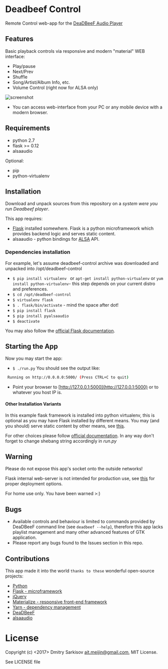 # Deadbeef Control
Remote Control web-app for the [DeaDBeeF Audio Player](https://github.com/DeaDBeeF-Player/deadbeef)

## Features
Basic playback controls via responsive and modern "material" WEB interface:

* Play/pause
* Next/Prev
* Shuffle
* Song/Artist/Album Info, etc.
* Volume Control (right now for ALSA only)

![screenshot](https://image.ibb.co/eLpoqm/deadbeef_control_sm.png)

* You can access web-interface from your PC or any mobile device with a modern browser.


## Requirements
* python 2.7
* flask >= 0.12
* alsaaudio

Optional:
* pip
* python-virtualenv

## Installation
Download and unpack sources from this repository on a *system were you run Deadbeef player*.

This app requires:
*  [Flask](http://flask.pocoo.org) installed somewhere. Flask is a python microframework which provides backend logic and serves static content.
* alsaaudio - python bindings for [ALSA](http://www.alsa-project.org/main/index.php/Main_Page) API.


### Dependencies installation

For example, let's assume deadbeef-control archive was downloaded and unpacked into /opt/deadbeef-control
* `$ pip install virtualenv ` or `apt-get install python-virtualenv` or `yum install python-virtualenv`- this step depends on your current distro and preferences.
* `$ cd /opt/deadbeef-control`
* `$ virtualenv flask`
* `$ . flask/bin/activate` - mind the space after dot!
* `$ pip install flask`
* `$ pip install pyalsaaudio`
* `$ deactivate `

You may also follow the [official Flask documentation](http://flask.pocoo.org/docs/0.12/installation/).


## Starting the App
Now you may start the app:
* `$ ./run.py`
You should see the output like:
```bash
 Running on http://0.0.0.0:5000/ (Press CTRL+C to quit)
```
*  Point your browser to [http://127.0.0.1:5000](http://127.0.0.1:5000) or to whatever you host IP is.

#### Other Installation Variants
In this example flask framework is installed into python virtualenv, this is optional as you may have Flask installed by different means. You may (and you should) serve static content by other means, see [this](http://flask.pocoo.org/docs/0.12/deploying/#deployment).

For other choices please follow [official documentation](http://flask.pocoo.org/docs/dev/deploying/).
In any way don't forget to change shebang string accordingly in *run.py*

## Warning
Please do not expose this app's socket onto the outside networks!

Flask internal web-server is not intended for production use, see [this](http://flask.pocoo.org/docs/dev/deploying/) for proper deployment options.

For home use only. 
You have been warned >:)

## Bugs
* Available controls and behaviour is limited to commands provided by DeaDBeeF command line (see `deadbeef --help`), 
therefore this app lacks playlist management and many other advanced features of GTK application.
* Please report any bugs found to the Issues section in this repo.

## Contributions
This app made it into the world `thanks to these` wonderful open-source projects:
* [Python](https://www.python.org/)
* [Flask - microframework](http://flask.pocoo.org/)
* [jQuery](https://jquery.com/)
* [Materialize - responsive front-end framework](http://materializecss.com/)
* [Yarn - dependency management](https://yarnpkg.com/lang/en/)
* [DeaDBeeF](https://github.com/DeaDBeeF-Player/deadbeef)
* [alsaaudio](https://github.com/larsimmisch/pyalsaaudio)


# License
Copyright (c) <2017> Dmitry Sarkisov <ait.meijin@gmail.com>, MIT License.

See LICENSE file

